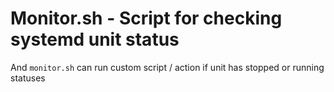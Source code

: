 # Monitor.sh - Script for checking systemd unit status

And `monitor.sh` can run custom script / action if unit has stopped or running statuses